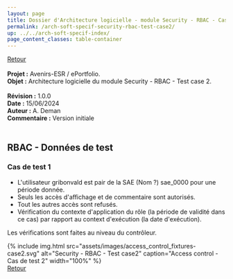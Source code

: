 ```yaml
---
layout: page
title: Dossier d'Architecture logicielle - module Security - RBAC - Cas de test 2
permalink: /arch-soft-specif-security-rbac-test-case2/
up: ../../arch-soft-specif-index/
page_content_classes: table-container
---
```

[Retour](arch-soft-specif-security.markdown)<br/>
<br/>
**Projet :** Avenirs-ESR / ePortfolio. <br/>
**Objet :** Architecture logicielle du module Security - RBAC - Test case 2.<br/>
<br/>
**Révision :** 1.0.0<br/>
**Date :** 15/06/2024<br/>
**Auteur :** A. Deman<br/>
**Commentaire :** Version initiale<br/>
<br/>

## RBAC - Données de test

### Cas de test 1

- L'utilisateur gribonvald est pair de la SAE (Nom ?) sae_0000 pour une période donnée.
- Seuls les accès d'affichage et de commentaire sont autorisés.
- Tout les autres accès sont refusés.
- Vérification du contexte d'application du rôle (la période de validité dans ce cas) par rapport au context d'exécution (la date d'exécution).

Les vérifications sont faites au niveau du contrôleur.



{% include img.html
        src="assets/images/access_control_fixtures-case2.svg"
        alt="Security - RBAC - Test case2"
        caption="Access control - Cas de test 2"
        width="100%"
%}
<br/>[Retour](arch-soft-specif-security.markdown)

